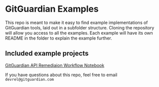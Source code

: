 # GitGuardian Examples

This repo is meant to make it easy to find example implementations of GitGuardian tools, laid out in a subfolder structure.  Cloning the repository will allow you access to all the examples.  Each example will have its own README in the folder to explain the example further. 

## Included example projects

[GitGuardian API Remediaion Workflow Notebook
](https://github.com/GitGuardian/gitguardian-examples/tree/main/api-remdeiation-notebook)

If you have questions about this repo, feel free to email `devrel@gitguardian.com`